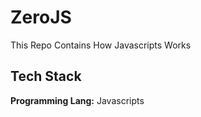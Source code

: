# ZeroJS

This Repo Contains How Javascripts Works


## Tech Stack

**Programming Lang:** Javascripts

